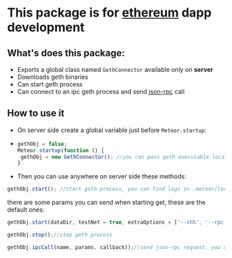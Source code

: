 # This package is for [ethereum](https://ethereum.org/) dapp development

## What's does this package:
 * Exports a global class named `GethConnector` available only on **server**
 * Downloads geth binaries
 * Can start geth process
 * Can connect to an ipc geth process and send  [json-rpc](http://https://github.com/ethereum/wiki/wiki/JSON-RPC#json-rpc-methods) call

## How to use it

 * On server side create a global variable just before `Meteor.startup`:
 * 
   ```javascript
   gethObj = false;
   Meteor.startup(function () {
   	gethObj = new GethConnector(); //you can pass geth executable location as param also
   }
   ```
   
 * Then you can use anywhere on server side these methods:
 
  ```javascript
  gethObj.start(); //start geth process, you can find logs in .meteor/local/log/gethProcess.log
  ```
  
  there are some params you can send when starting get, these are the default ones:
  
  ```javascript
  gethObj.start(dataDir, testNet = true, extraOptions = ['--shh', '--rpc', '--rpccorsdomain', 'localhost'])
  ```
  
  ```javascript
  gethObj.stop();//stop geth process
  ```
  
  ```javascript
  gethObj.ipcCall(name, params, callback));//send json-rpc request, you can find all available methods here http://https://github.com/ethereum/wiki/wiki/JSON-RPC#json-rpc-methods 
  ```

